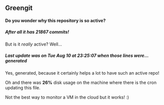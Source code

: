 ## Greengit

#### Do you wonder why this repository is so active?

##### After all it has 21867 commits!

But is it *really* active? Well...

##### Last update was on Tue Aug 10 at 23:25:07 when those lines were... generated

Yes, generated, because it certainly helps a lot to have such an active repo!

Oh and there was **26%** disk usage on the machine
where there is the cron updating this file.

Not the best way to monitor a VM in the cloud but it works! :)
